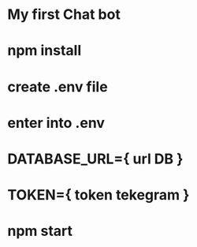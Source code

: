 # My first Chat bot

# npm install

# create .env file

# enter into .env

# DATABASE_URL={ url DB }

# TOKEN={ token tekegram }

# npm start
